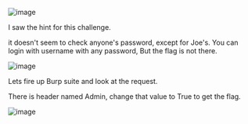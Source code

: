 ![image](https://github.com/user-attachments/assets/5d055539-23eb-4485-bf5e-8ef91ca6e985)

I saw the hint for this challenge.

it doesn't seem to check anyone's password, except for Joe's.
You can login with username with any password, But the flag is not there.

![image](https://github.com/user-attachments/assets/11f76621-d2ee-4c70-8d00-00414f7b9c49)

Lets fire up Burp suite and look at the request.

There is header named Admin, change that value to True to get the flag.

![image](https://github.com/user-attachments/assets/ae2f75bf-9d28-4f25-ab78-875b106c9b22)








